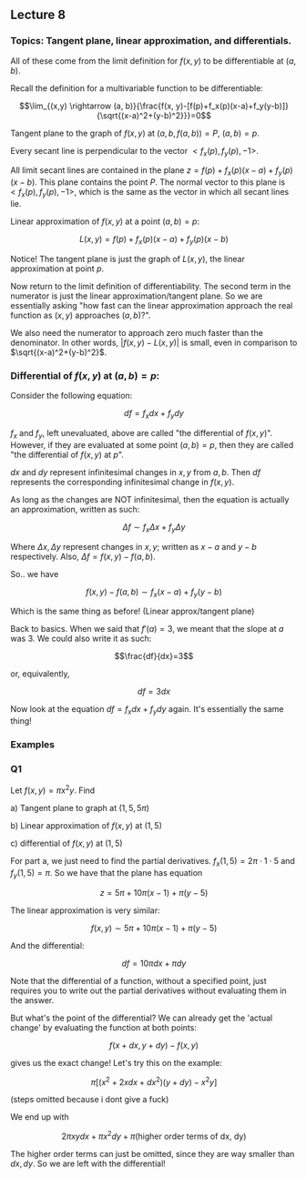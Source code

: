 ## Lecture 8

### Topics: Tangent plane, linear approximation, and differentials.

All of these come from the limit definition for $f(x, y)$ to be differentiable at $(a, b)$.

Recall the definition for a multivariable function to be differentiable:

$$\lim_{(x,y) \rightarrow (a, b)}{\frac{f(x, y)-[f(p)+f_x(p)(x-a)+f_y(y-b)]}{\sqrt{(x-a)^2+(y-b)^2}}}=0$$

Tangent plane to the graph of $f(x, y)$ at $(a, b, f(a, b)) = P$, $(a, b) = p$.

Every secant line is perpendicular to the vector $<f_x(p), f_y(p), -1>$.

All limit secant lines are contained in the plane $z=f(p)+f_x(p)(x-a)+f_y(p)(x-b)$. This plane contains the point $P$. The normal vector to this plane is $<f_x(p), f_y(p), -1>$, which is the same as the vector in which all secant lines lie.

Linear approximation of $f(x, y)$ at a point $(a, b) = p$:

$$L(x, y)=f(p)+f_x(p)(x-a)+f_y(p)(x-b)$$

Notice! The tangent plane is just the graph of $L(x, y)$, the linear approximation at point $p$.

Now return to the limit definition of differentiability. The second term in the numerator is just the linear approximation/tangent plane. So we are essentially asking "how fast can the linear approximation approach the real function as $(x, y)$ approaches $(a, b)$?". 

We also need the numerator to approach zero much faster than the denominator. In other words, $|f(x, y)-L(x, y)|$ is small, even in comparison to $\sqrt{(x-a)^2+(y-b)^2}$.

### Differential of $f(x, y)$ at $(a, b)=p$:

Consider the following equation:

$$df=f_xdx+f_ydy$$

$f_x$ and $f_y$, left unevaluated, above are called "the differential of $f(x, y)$". However, if they are evaluated at some point $(a, b)=p$, then they are called "the differential of $f(x, y)$ at $p$".

$dx$ and $dy$ represent infinitesimal changes in $x, y$ from $a, b$. Then $df$ represents the corresponding infinitesimal change in $f(x, y)$.

As long as the changes are NOT infinitesimal, then the equation is actually an approximation, written as such:

$$\Delta f \sim f_x\Delta x + f_y\Delta y$$

Where $\Delta x, \Delta y$ represent changes in $x, y$; written as $x-a$ and $y-b$ respectively. Also, $\Delta f = f(x, y)-f(a, b)$.

So.. we have

$$f(x, y)-f(a, b) \sim f_x(x-a) + f_y(y-b)$$

Which is the same thing as before! (Linear approx/tangent plane)

Back to basics. When we said that $f'(a)=3$, we meant that the slope at $a$ was $3$. We could also write it as such:

$$\frac{df}{dx}=3$$

or, equivalently, 

$$df=3dx$$

Now look at the equation $df=f_xdx+f_ydy$ again. It's essentially the same thing!

### Examples

### Q1

Let $f(x, y)= \pi x^2y$. Find

a) Tangent plane to graph at $(1, 5, 5\pi)$

b) Linear approximation of $f(x, y)$ at $(1, 5)$

c) differential of $f(x, y)$ at $(1, 5)$

For part a, we just need to find the partial derivatives. $f_x(1, 5)=2\pi\cdot 1\cdot 5$ and $f_y(1, 5)=\pi$. So we have that the plane has equation

$$z=5\pi + 10\pi(x-1) + \pi(y-5)$$

The linear approximation is very similar:

$$f(x, y) \sim 5\pi + 10\pi(x-1) + \pi(y-5)$$

And the differential:

$$df=10\pi dx+ \pi dy$$

Note that the differential of a function, without a specified point, just requires you to write out the partial derivatives without evaluating them in the answer.

But what's the point of the differential? We can already get the 'actual change' by evaluating the function at both points:

$$f(x+dx, y+dy)-f(x, y)$$

gives us the exact change! Let's try this on the example:

$$\pi \left[(x^2+2xdx+dx^2)(y+dy)-x^2y\right]$$

(steps omitted because i dont give a fuck)

We end up with 

$$2\pi xydx+\pi x^2dy+\pi (\text{higher order terms of dx, dy})$$

The higher order terms can just be omitted, since they are way smaller than $dx, dy$. So we are left with the differential! 

